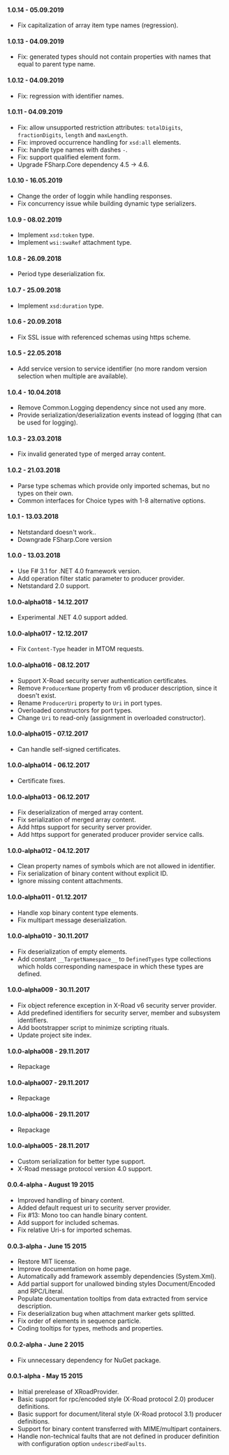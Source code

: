 #### 1.0.14 - 05.09.2019

* Fix capitalization of array item type names (regression).

#### 1.0.13 - 04.09.2019

* Fix: generated types should not contain properties with names that equal to parent type name.

#### 1.0.12 - 04.09.2019

* Fix: regression with identifier names.

#### 1.0.11 - 04.09.2019

* Fix: allow unsupported restriction attributes: `totalDigits`, `fractionDigits`, `length` and `maxLength`.
* Fix: improved occurrence handling for `xsd:all` elements.
* Fix: handle type names with dashes `-`.
* Fix: support qualified element form.
* Upgrade FSharp.Core dependency 4.5 -> 4.6.

#### 1.0.10 - 16.05.2019

* Change the order of loggin while handling responses.
* Fix concurrency issue while building dynamic type serializers.

#### 1.0.9 - 08.02.2019

* Implement `xsd:token` type.
* Implement `wsi:swaRef` attachment type.

#### 1.0.8 - 26.09.2018

* Period type deserialization fix.

#### 1.0.7 - 25.09.2018

* Implement `xsd:duration` type.

#### 1.0.6 - 20.09.2018

* Fix SSL issue with referenced schemas using https scheme.

#### 1.0.5 - 22.05.2018

* Add service version to service identifier (no more random version selection when multiple are available).

#### 1.0.4 - 10.04.2018

* Remove Common.Logging dependency since not used any more.
* Provide serialization/deserialization events instead of logging (that can be used for logging).

#### 1.0.3 - 23.03.2018

* Fix invalid generated type of merged array content.

#### 1.0.2 - 21.03.2018

* Parse type schemas which provide only imported schemas, but no types on their own.
* Common interfaces for Choice types with 1-8 alternative options.

#### 1.0.1 - 13.03.2018

* Netstandard doesn't work..
* Downgrade FSharp.Core version

#### 1.0.0 - 13.03.2018

* Use F# 3.1 for .NET 4.0 framework version.
* Add operation filter static parameter to producer provider.
* Netstandard 2.0 support.

#### 1.0.0-alpha018 - 14.12.2017

* Experimental .NET 4.0 support added.

#### 1.0.0-alpha017 - 12.12.2017

* Fix `Content-Type` header in MTOM requests.

#### 1.0.0-alpha016 - 08.12.2017

* Support X-Road security server authentication certificates.
* Remove `ProducerName` property from v6 producer description, since it doesn't exist.
* Rename `ProducerUri` property to `Uri` in port types.
* Overloaded constructors for port types.
* Change `Uri` to read-only (assignment in overloaded constructor).

#### 1.0.0-alpha015 - 07.12.2017

* Can handle self-signed certificates.

#### 1.0.0-alpha014 - 06.12.2017

* Certificate fixes.

#### 1.0.0-alpha013 - 06.12.2017

* Fix deserialization of merged array content.
* Fix serialization of merged array content.
* Add https support for security server provider.
* Add https support for generated producer provider service calls.

#### 1.0.0-alpha012 - 04.12.2017

* Clean property names of symbols which are not allowed in identifier.
* Fix serialization of binary content without explicit ID.
* Ignore missing content attachments.

#### 1.0.0-alpha011 - 01.12.2017

* Handle xop binary content type elements.
* Fix multipart message deserialization.

#### 1.0.0-alpha010 - 30.11.2017

* Fix deserialization of empty elements.
* Add constant `__TargetNamespace__` to `DefinedTypes` type collections which holds corresponding namespace in which these types are defined.

#### 1.0.0-alpha009 - 30.11.2017

* Fix object reference exception in X-Road v6 security server provider.
* Add predefined identifiers for security server, member and subsystem identifiers.
* Add bootstrapper script to minimize scripting rituals.
* Update project site index.

#### 1.0.0-alpha008 - 29.11.2017

* Repackage

#### 1.0.0-alpha007 - 29.11.2017

* Repackage

#### 1.0.0-alpha006 - 29.11.2017

* Repackage

#### 1.0.0-alpha005 - 28.11.2017

* Custom serialization for better type support.
* X-Road message protocol version 4.0 support.

#### 0.0.4-alpha - August 19 2015

* Improved handling of binary content.
* Added default request uri to security server provider.
* Fix #13: Mono too can handle binary content.
* Add support for included schemas.
* Fix relative Uri-s for imported schemas.

#### 0.0.3-alpha - June 15 2015

* Restore MIT license.
* Improve documentation on home page.
* Automatically add framework assembly dependencies (System.Xml).
* Add partial support for unallowed binding styles Document/Encoded and RPC/Literal.
* Populate documentation tooltips from data extracted from service description.
* Fix deserialization bug when attachment marker gets splitted.
* Fix order of elements in sequence particle.
* Coding tooltips for types, methods and properties.

#### 0.0.2-alpha - June 2 2015

* Fix unnecessary dependency for NuGet package.

#### 0.0.1-alpha - May 15 2015

* Initial prerelease of XRoadProvider.
* Basic support for rpc/encoded style (X-Road protocol 2.0) producer definitions.
* Basic support for document/literal style (X-Road protocol 3.1) producer definitions.
* Support for binary content transferred with MIME/multipart containers.
* Handle non-technical faults that are not defined in producer definition with configuration option `undescribedFaults`.
